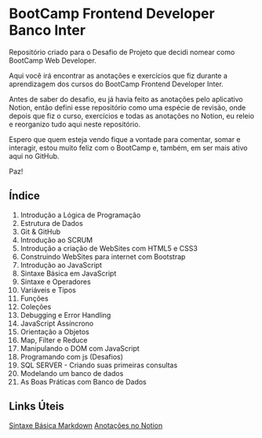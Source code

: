 # BootCamp Frontend Developer Banco Inter
Repositório criado para o Desafio de Projeto que decidi nomear como BootCamp Web Developer.

Aqui você irá encontrar as anotações e exercícios que fiz durante a aprendizagem dos cursos do BootCamp Frontend Developer Inter.

Antes de saber do desafio, eu já havia feito as anotações pelo aplicativo Notion, então defini esse repositório como uma espécie de revisão, onde depois que fiz o curso, exercícios e todas as anotações no Notion, eu releio e reorganizo tudo aqui neste repositório.

Espero que quem esteja vendo fique a vontade para comentar, somar e interagir, estou muito feliz com o BootCamp e, também, em ser mais ativo aqui no GitHub.

Paz!

## Índice

1. Introdução a Lógica de Programação
2. Estrutura de Dados
3. Git & GitHub
4. Introdução ao SCRUM
5. Introdução a criação de WebSites com HTML5 e CSS3
6. Construindo WebSites para internet com Bootstrap
7. Introdução ao JavaScript
8. Sintaxe Básica em JavaScript
9. Sintaxe e Operadores
10. Variáveis e Tipos
11. Funções
12. Coleções
13. Debugging e Error Handling
14. JavaScript Assíncrono
15. Orientação a Objetos
16. Map, Filter e Reduce
17. Manipulando o DOM com JavaScript
18. Programando com js (Desafios)
19. SQL SERVER - Criando suas primeiras consultas
20. Modelando um banco de dados
21. As Boas Práticas com Banco de Dados

## Links Úteis
[Sintaxe Básica Markdown](https://www.markdownguide.org/basic-syntax/)
[Anotações no Notion](https://talented-verdict-0f7.notion.site/BootCamp-WebDeveloper-Banco-Inter-a7ce07d9355a482c957533b12d274884)